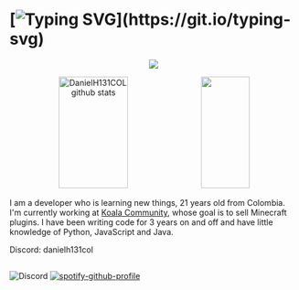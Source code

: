# [![Typing SVG](https://readme-typing-svg.herokuapp.com/?color=ffffff&size=35&center=true&vCenter=true&width=1000&lines=Hello,+my+name+is+DanielH131COL;I'm+21+years+old.;)](https://git.io/typing-svg)

<p align="center">
  <a href="https://github.com/DanielH131COL">
    <img src="https://komarev.com/ghpvc/?username=DanielH131COL&color=red">
  </a>
</p>

<div align="center">  
  <img width="49%" height="195px" src="https://github-readme-stats.vercel.app/api?username=DanielH131COL&show_icons=true&count_private=true&hide_border=true&title_color=FF0000&icon_color=00bfbf&text_color=c9d1d9&bg_color=0d1117" alt="DanielH131COL github stats" /> 
  <img width="41%" height="195px" src="https://github-readme-stats.vercel.app/api/top-langs/?username=DanielH131COL&layout=compact&hide_border=true&title_color=FF0000&text_color=00bfbf&bg_color=0d1117" />
</div>

I am a developer who is learning new things, 21 years old from Colombia. I'm currently working at [Koala Community](https://github.com/Koala-Community), whose goal is to sell Minecraft plugins. I have been writing code for 3 years on and off and have little knowledge of Python, JavaScript and Java.

Discord: danielh131col

##
![Discord](https://lanyard-profile-readme.vercel.app/api/518637138246631444) [![spotify-github-profile](https://spotify-github-profile.vercel.app/api/view?uid=rfujs0cydmm8yx4x465rvl8av&cover_image=true&theme=default&show_offline=false&background_color=121212&interchange=true&bar_color=ff0000)](https://github.com/kittinan/spotify-github-profile)
